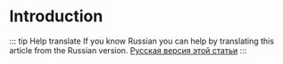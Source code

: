# Introduction

::: tip Help translate
If you know Russian you can help by translating this article from the Russian version.
[Русская версия этой статьи](/ru/guide/modelling/introducing/)
:::
